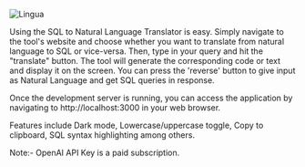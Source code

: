 ![Lingua](https://github.com/abhishekshah25/LinguaSQL/assets/147745895/ec9f2fb3-51f8-4cf2-94a5-e9ec1c5de91d)


Using the SQL to Natural Language Translator is easy. Simply navigate to the tool's website and choose whether you want to translate from natural language to SQL or vice-versa. Then, type in your query and hit the "translate" button. The tool will generate the corresponding code or text and display it on the screen. You can press the 'reverse' button to give input as Natural Language and get SQL queries in response.

Once the development server is running, you can access the application by navigating to http://localhost:3000 in your web browser.

Features include Dark mode, Lowercase/uppercase toggle, Copy to clipboard, SQL syntax highlighting among others.

Note:- OpenAI API Key is a paid subscription.



